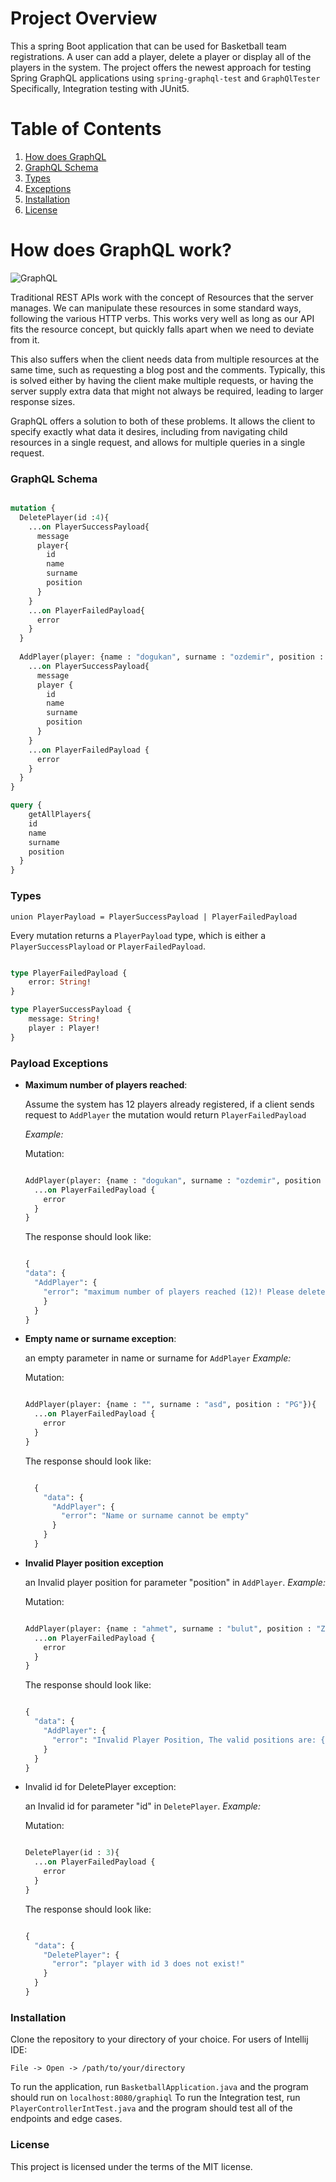 # Project Overview

This a spring Boot application that can be used for Basketball team registrations.
A user can add a player, delete a player or display all of the players in the system.
The project offers the newest approach for testing Spring GraphQL applications using `spring-graphql-test` and `GraphQlTester`
Specifically, Integration testing with JUnit5.

# Table of Contents
1. [How does GraphQL](#graphql)
2. [GraphQL Schema](#schema)
3. [Types](#types)
4. [Exceptions](#exceptions)
5. [Installation](#installation)
6. [License](#license)


# How does GraphQL work? <a name="graphql"></a>

![GraphQL](https://encrypted-tbn0.gstatic.com/images?q=tbn:ANd9GcQF8LEvP0aLNOz_5C7Qc0AQPXYLfENHxxzzQ2p8rfZjsqmRtRO548OuLdlskrA6VgHB0A&usqp=CAU)

Traditional REST APIs work with the concept of Resources that the server manages. We can manipulate these resources in some standard ways, following the various HTTP verbs. This works very well as long as our API fits the resource concept, but quickly falls apart when we need to deviate from it.

This also suffers when the client needs data from multiple resources at the same time, such as requesting a blog post and the comments. Typically, this is solved either by having the client make multiple requests, or having the server supply extra data that might not always be required, leading to larger response sizes.

GraphQL offers a solution to both of these problems. It allows the client to specify exactly what data it desires, including from navigating child resources in a single request, and allows for multiple queries in a single request.

### GraphQL Schema <a name="schema"></a>

```graphql

mutation {
  DeletePlayer(id :4){
    ...on PlayerSuccessPayload{
      message
      player{
        id
        name
        surname
        position
      }
    }
    ...on PlayerFailedPayload{
      error
    }
  }
  
  AddPlayer(player: {name : "dogukan", surname : "ozdemir", position : "PG"}){
    ...on PlayerSuccessPayload{
      message
      player {
        id
        name
        surname
        position
      }
    }
    ...on PlayerFailedPayload {
      error
    }
  }
}

query {
	getAllPlayers{
    id
    name
    surname
    position
  }
}

```

### Types <a name="types"></a>

`union PlayerPayload = PlayerSuccessPayload | PlayerFailedPayload`

Every mutation returns a `PlayerPayload` type, which is either a `PlayerSuccessPlayload` or `PlayerFailedPayload`.

```graphql

type PlayerFailedPayload {
    error: String!
}

type PlayerSuccessPayload {
    message: String!
    player : Player!
}

```

### Payload Exceptions <a name="exceptions"></a>

- **Maximum number of players reached**:
  
  Assume the system has 12 players already registered, if a client sends request to `AddPlayer` the mutation would return `PlayerFailedPayload`
  
  *Example:*
  
  Mutation:
  ```graphql
  
  AddPlayer(player: {name : "dogukan", surname : "ozdemir", position : "PG"}){
    ...on PlayerFailedPayload {
      error
    }
  }
  
  ```
  
  The response should look like:
  ```graphql
  
  {
  "data": {
    "AddPlayer": {
      "error": "maximum number of players reached (12)! Please delete players before adding more."
      }
    }
  }
  
  ```
- **Empty name or surname exception**:
  
  an empty parameter in name or surname for `AddPlayer`
  *Example:*
  
  Mutation:
  ```graphql
  
  AddPlayer(player: {name : "", surname : "asd", position : "PG"}){
    ...on PlayerFailedPayload {
      error
    }
  }
  
  ```
  
  The response should look like:
  ```graphql
  
    {
      "data": {
        "AddPlayer": {
          "error": "Name or surname cannot be empty"
        }
      }
    }
  
  ```
- **Invalid Player position exception**
  
  an Invalid player position for parameter "position" in `AddPlayer`.
  *Example:*
  
  Mutation:
  ```graphql
  
  AddPlayer(player: {name : "ahmet", surname : "bulut", position : "Z"}){
    ...on PlayerFailedPayload {
      error
    }
  }
  
  ```
  
  The response should look like:
  ```graphql
  
  {
    "data": {
      "AddPlayer": {
        "error": "Invalid Player Position, The valid positions are: {'PG','SG','SF','PF','C'}"
      }
    }
  }
  
  ```
- Invalid id for DeletePlayer exception:
  
  an Invalid id  for parameter "id" in `DeletePlayer`.
  *Example:*
  
  Mutation:
  ```graphql
  
  DeletePlayer(id : 3){
    ...on PlayerFailedPayload {
      error
    }
  }
  
  ```
  
  The response should look like:
  ```graphql
  
  {
    "data": {
      "DeletePlayer": {
        "error": "player with id 3 does not exist!"
      }
    }
  }
  
  ```
  
### Installation <a name="installation"></a>
  
  Clone the repository to your directory of your choice.
  For users of Intellij IDE:
  
  `File -> Open -> /path/to/your/directory` 
  
  To run the application, run `BasketballApplication.java` and the program should run on `localhost:8080/graphiql`
  To run the Integration test, run `PlayerControllerIntTest.java` and the program should test all of the endpoints and edge cases.
  

### License <a name="license"></a>

 This project is licensed under the terms of the MIT license.
